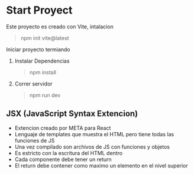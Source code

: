 # Start Proyect

Este proyecto es creado con Vite, intalacion
> npm init vite@latest

Iniciar proyecto termiando 
1. Instalar Dependencias
    > npm install
2. Correr servidor
    > npm run dev

## JSX (JavaScript Syntax Extencion)
* Extencion creado por META para React
* Lenguaje de templates que muestra el HTML pero tiene todas las funciones de JS
* Una vez compilado son archivos de JS con funciones y objetos
* Es estricto con la escritura del HTML dentro
* Cada componente debe tener un return 
* El return debe contener como maximo un elemento en el nivel superior